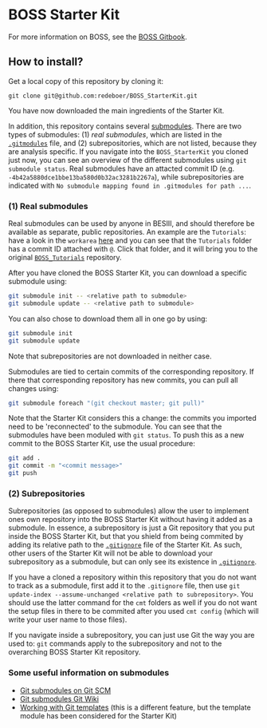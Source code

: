# BOSS Starter Kit

For more information on BOSS, see the [BOSS Gitbook](https://besiii.gitbook.io/boss).

## How to install?

Get a local copy of this repository by cloning it:

```
git clone git@github.com:redeboer/BOSS_StarterKit.git
```

You have now downloaded the main ingredients of the Starter Kit.

In addition, this repository contains several [submodules](https://git-scm.com/book/en/Git-Tools-Submodules). There are two types of submodules: (1) *real submodules*, which are listed in the [`.gitmodules`](https://github.com/redeboer/BOSS_StarterKit/blob/master/.gitmodules) file, and (2) subrepositories, which are not listed, because they are analysis specific. If you navigate into the `BOSS_StarterKit` you cloned just now, you can see an overview of the different submodules using `git submodule status`. Real submodules have an attacted commit ID (e.g. `-4b42a5880dce1bbe13ba580d0b32ac3281b2267a`), while subrepositories are indicated with `No submodule mapping found in .gitmodules for path ...`.

### (1) Real submodules

Real submodules can be used by anyone in BESIII, and should therefore be available as separate, public repositories. An example are the `Tutorials`: have a look in the `workarea` [here](https://github.com/redeboer/BOSS_StarterKit/tree/master/workarea) and you can see that the `Tutorials` folder has a commit ID attached with `@`. Click that folder, and it will bring you to the original [`BOSS_Tutorials`](https://github.com/redeboer/BOSS_Tutorials/) repository.

After you have cloned the BOSS Starter Kit, you can download a specific submodule using:
 
```bash
git submodule init -- <relative path to submodule>
git submodule update -- <relative path to submodule>
```

You can also chose to download them all in one go by using:

```bash
git submodule init
git submodule update
```

Note that subrepositories are not downloaded in neither case.

Submodules are tied to certain commits of the corresponding repository. If there that corresponding repository has new commits, you can pull all changes using:

```bash
git submodule foreach "(git checkout master; git pull)"
```

Note that the Starter Kit considers this a change: the commits you imported need to be 'reconnected' to the submodule. You can see that the submodules have been moduled with `git status`. To push this as a new commit to the BOSS Starter Kit, use the usual procedure:

```bash
git add .
git commit -m "<commit message>"
git push
```

### (2) Subrepositories

Subrepositories (as opposed to submodules) allow the user to implement ones own repository into the BOSS Starter Kit without having it added as a submodule. In essence, a subrepository is just a Git repository that you put inside the BOSS Starter Kit, but that you shield from being commited by adding its relative path to the [`.gitignore`](https://github.com/redeboer/BOSS_StarterKit/blob/master/.gitignore) file of the Starter Kit. As such, other users of the Starter Kit will not be able to download your subrepository as a submodule, but can only see its existence in [`.gitignore`](https://github.com/redeboer/BOSS_StarterKit/blob/master/.gitignore).

If you have a cloned a repository within this repository that you do not want to track as a submodule, first add it to the `.gitignore` file, then use `git update-index --assume-unchanged <relative path to subrepository>`. You should use the latter command for the `cmt` folders as well if you do not want the setup files in there to be commited after you used `cmt config` (which will write your user name to those files).

If you navigate inside a subrepository, you can just use Git the way you are used to: `git` commands apply to the subrepository and not to the overarching BOSS Starter Kit repository.

### Some useful information on submodules
- [Git submodules on Git SCM](https://git-scm.com/book/en/v2/Git-Tools-Submodules)
- [Git submodules Git Wiki](https://git.wiki.kernel.org/index.php/GitSubmoduleTutorial)
- [Working with Git templates](https://git-template.readthedocs.io/en/latest/) (this is a different feature, but the template module has been considered for the Starter Kit)
